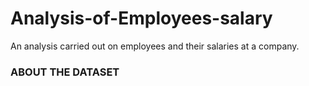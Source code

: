 # Analysis-of-Employees-salary
An analysis carried out on employees and their salaries at a company.

### ABOUT THE DATASET

